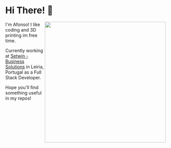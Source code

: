 # Hi There! 👋
<img align="right" src="https://github-readme-stats.vercel.app/api?username=afonsosantos&show_icons=true&theme=dark" width="380">
<p>I'm Afonso! I like coding and 3D printing im free time.</p>
<p>Currently working at <a href="https://setwin.pt/" target="_blank">Setwin - Business Solutions</a> in Leiria, Portugal as a Full Stack Developer.</p>
<p>Hope you'll find something useful in my repos!</p>
